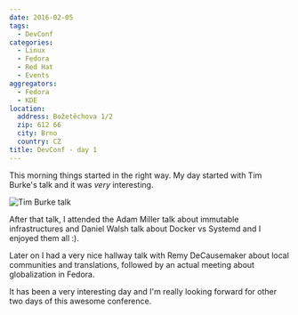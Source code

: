 ```yaml
---
date: 2016-02-05
tags:
  - DevConf
categories:
  - Linux
  - Fedora
  - Red Hat
  - Events
aggregators:
  - Fedora
  - KDE
location:
  address: Božetěchova 1/2
  zip: 612 66
  city: Brno
  country: CZ
title: DevConf - day 1
---
```


This morning things started in the right way.
My day started with Tim Burke's talk and it was _very_ interesting.

![Tim Burke talk](/img/posts/2016_02_05_devconf_day1.jpg)

After that talk, I attended the Adam Miller talk about immutable infrastructures and Daniel Walsh talk about Docker vs Systemd and I enjoyed them all :).

Later on I had a very nice hallway talk with Remy DeCausemaker about local communities and translations, followed by an actual meeting about globalization in Fedora.

It has been a very interesting day and I'm really looking forward for other two days of this awesome conference.
